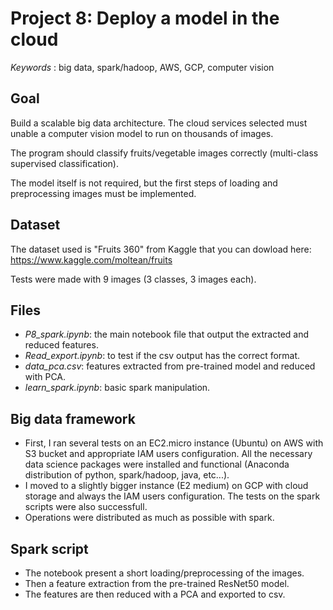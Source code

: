 # Project 8: Deploy a model in the cloud

*Keywords* : big data, spark/hadoop, AWS, GCP, computer vision

## Goal
Build a scalable big data architecture. The cloud services selected must unable a computer vision model to run on thousands of images.

The program should classify fruits/vegetable images correctly (multi-class supervised classification).

The model itself is not required, but the first steps of loading and preprocessing images must be implemented.

## Dataset
The dataset used is "Fruits 360" from Kaggle that you can dowload here: https://www.kaggle.com/moltean/fruits

Tests were made with 9 images (3 classes, 3 images each).

## Files
* *P8_spark.ipynb*: the main notebook file that output the extracted and reduced features.
* *Read_export.ipynb*: to test if the csv output has the correct format.
* *data_pca.csv*: features extracted from pre-trained model and reduced with PCA.
* *learn_spark.ipynb*: basic spark manipulation.

## Big data framework
* First, I ran several tests on an EC2.micro instance (Ubuntu) on AWS with S3 bucket and appropriate IAM users configuration. All the necessary data science packages were installed and functional (Anaconda distribution of python, spark/hadoop, java, etc...).
* I moved to a slightly bigger instance (E2 medium) on GCP with cloud storage and always the IAM users configuration. The tests on the spark scripts were also successfull.
* Operations were distributed as much as possible with spark.

## Spark script
* The notebook present a short loading/preprocessing of the images.
* Then a feature extraction from the pre-trained ResNet50 model.
* The features are then reduced with a PCA and exported to csv.
